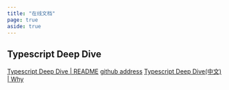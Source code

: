 ```yaml
---
title: "在线文档"
page: true
aside: true
---
```


## Typescript Deep Dive
[Typescript Deep Dive | README](https://basarat.gitbook.io/typescript/)
[github address](https://github.com/basarat/typescript-book/)
[Typescript Deep Dive(中文) | Why](https://jkchao.github.io/typescript-book-chinese/#why)